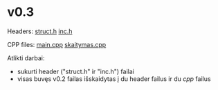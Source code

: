# v0.3
Headers:
[struct.h](https://github.com/Faustabu/1Projektas/blob/v.03/struct.h)
[inc.h]()

CPP files:
[main.cpp]()
[skaitymas.cpp]()

Atlikti darbai:

* sukurti header ("struct.h" ir "inc.h") failai
* visas buvęs v0.2 failas išskaidytas į du header failus ir du *cpp* failus

